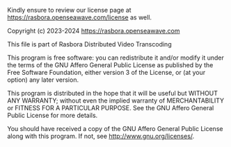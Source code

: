 Kindly ensure to review our license page at https://rasbora.openseawave.com/license as well.

Copyright (c) 2023-2024 https://rasbora.openseawave.com

This file is part of Rasbora Distributed Video Transcoding

This program is free software: you can redistribute it and/or modify
it under the terms of the GNU Affero General Public License as published by
the Free Software Foundation, either version 3 of the License, or
(at your option) any later version.

This program is distributed in the hope that it will be useful
but WITHOUT ANY WARRANTY; without even the implied warranty of
MERCHANTABILITY or FITNESS FOR A PARTICULAR PURPOSE.  See the
GNU Affero General Public License for more details.

You should have received a copy of the GNU Affero General Public License
along with this program.  If not, see <http://www.gnu.org/licenses/>.
